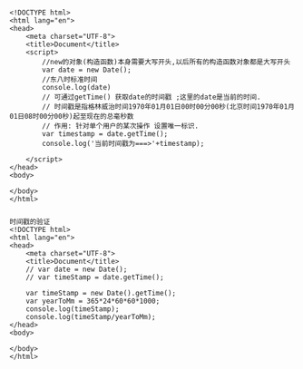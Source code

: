 
###
	<!DOCTYPE html>
	<html lang="en">
	<head>
		<meta charset="UTF-8">
		<title>Document</title>
		<script>
			//new的对象(构造函数)本身需要大写开头,以后所有的构造函数对象都是大写开头
			var date = new Date();
			//东八时标准时间
			console.log(date)
			// 可通过getTime() 获取date的时间戳 ;这里的date是当前的时间.
			// 时间戳是指格林威治时间1970年01月01日00时00分00秒(北京时间1970年01月01日08时00分00秒)起至现在的总毫秒数
			// 作用: 针对单个用户的某次操作 设置唯一标识.
			var timestamp = date.getTime();
			console.log('当前时间戳为===>'+timestamp);

		</script>
	</head>
	<body>
		
	</body>
	</html>

###
	时间戳的验证
	<!DOCTYPE html>
	<html lang="en">
	<head>
		<meta charset="UTF-8">
		<title>Document</title>
		// var date = new Date();
		// var timeStamp = date.getTime();
		
		var timeStamp = new Date().getTime();
		var yearToMm = 365*24*60*60*1000;
		console.log(timeStamp);
		console.log(timeStamp/yearToMm);
	</head>
	<body>
		
	</body>
	</html>